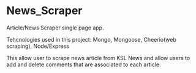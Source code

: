 # News_Scraper
Article/News Scraper single page app.

Tehcnologies used in this project: Mongo, Mongoose, Cheerio(web scraping), Node/Express

This allow user to scrape news article from KSL News and allow users to add and delete comments that are associated to each article.

